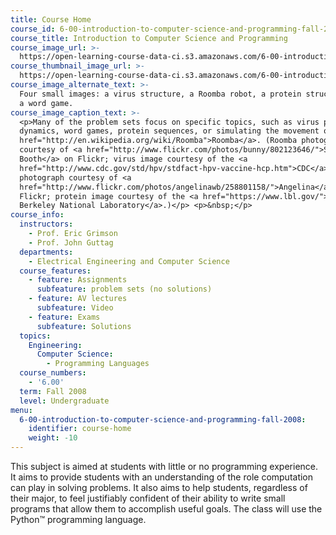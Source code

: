 ```yaml
---
title: Course Home
course_id: 6-00-introduction-to-computer-science-and-programming-fall-2008
course_title: Introduction to Computer Science and Programming
course_image_url: >-
  https://open-learning-course-data-ci.s3.amazonaws.com/6-00-introduction-to-computer-science-and-programming-fall-2008/83163b6f8bc2363872826866fb0e9bc8_6-00f08.jpg
course_thumbnail_image_url: >-
  https://open-learning-course-data-ci.s3.amazonaws.com/6-00-introduction-to-computer-science-and-programming-fall-2008/53e629d5aa558a1b8caf7458df3287bd_6-00f08-th.jpg
course_image_alternate_text: >-
  Four small images: a virus structure, a Roomba robot, a protein structure, and
  a word game.
course_image_caption_text: >-
  <p>Many of the problem sets focus on specific topics, such as virus population
  dynamics, word games, protein sequences, or simulating the movement of a <a
  href="http://en.wikipedia.org/wiki/Roomba">Roomba</a>. (Roomba photograph
  courtesy of <a href="http://www.flickr.com/photos/bunny/802123646/">Stephanie
  Booth</a> on Flickr; virus image courtesy of the <a
  href="http://www.cdc.gov/std/hpv/stdfact-hpv-vaccine-hcp.htm">CDC</a>; Boggle
  photograph courtesy of <a
  href="http://www.flickr.com/photos/angelinawb/258801158/">Angelina</a> on
  Flickr; protein image courtesy of the <a href="https://www.lbl.gov/">Lawrence
  Berkeley National Laboratory</a>.)</p> <p>&nbsp;</p>
course_info:
  instructors:
    - Prof. Eric Grimson
    - Prof. John Guttag
  departments:
    - Electrical Engineering and Computer Science
  course_features:
    - feature: Assignments
      subfeature: problem sets (no solutions)
    - feature: AV lectures
      subfeature: Video
    - feature: Exams
      subfeature: Solutions
  topics:
    Engineering:
      Computer Science:
        - Programming Languages
  course_numbers:
    - '6.00'
  term: Fall 2008
  level: Undergraduate
menu:
  6-00-introduction-to-computer-science-and-programming-fall-2008:
    identifier: course-home
    weight: -10
---
```

This subject is aimed at students with little or no programming experience. It aims to provide students with an understanding of the role computation can play in solving problems. It also aims to help students, regardless of their major, to feel justifiably confident of their ability to write small programs that allow them to accomplish useful goals. The class will use the Python™ programming language.
